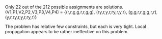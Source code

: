 Only 22 out of the 212 possible assignments are solutions.
(V1,P1,V2,P2,V3,P3,V4,P4) = {(r,r,g,g,r,r,g,g), (ry,r,y,r,ry,r,y,r), (g,g,r,r,g,g,r,r), (y,r,ry,r,y,r,ry,r)}

The problem has relative few constraints, but each is very tight. Local propagation appears to be rather ineffective on this problem.
